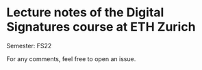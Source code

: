 # Lecture notes of the Digital Signatures course at ETH Zurich
Semester: FS22

For any comments, feel free to open an issue.
